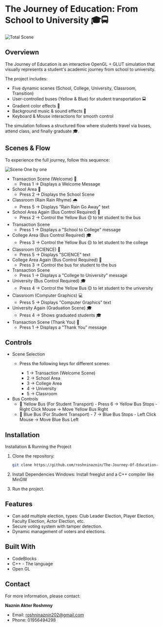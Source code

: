 # The Journey of Education: From School to University 🎓🚍
![Total Scene](https://github.com/user-attachments/assets/c6710822-c4a7-4461-8aa4-7fb4ca9db0c6)



## Overviewn
The Journey of Education is an interactive OpenGL + GLUT simulation that visually represents a student's academic journey from school to university.

The project includes:

- Five dynamic scenes (School, College, University, Classroom, Transition)
- User-controlled buses (Yellow & Blue) for student transportation 🚍
- Gradient color effects 🎨
- Background music & sound effects 🎵
- Keyboard & Mouse interactions for smooth control

The simulation follows a structured flow where students travel via buses, attend class, and finally graduate 🎓.



## Scenes & Flow
To experience the full journey, follow this sequence:

![Scene One by one](https://github.com/user-attachments/assets/c2c17a18-5b40-4681-8ec6-dec129b39ddb)

- Transaction Scene (Welcome) 🏫
    - Press 1 → Displays a Welcome Message
- School Area 🏫
    - Press 2 → Displays the School Scene
- Classroom (Rain Rain Rhyme) 🌧️
    - Press 5 → Displays "Rain Rain Go Away" text
- School Area Again (Bus Control Required) 🚌
    - Press 2 → Control the Yellow Bus 🟡 to let student to the bus
- Transaction Scene
    - Press 1 → Displays a "School to College" message
- College Area (Bus Control Required) 🎓
    - Press 3 → Control the Yellow Bus 🟡 to let student to the college
- Classroom (SCIENCE) 🧪
    - Press 5 → Displays "SCIENCE" text
- College Area Again (Bus Control Required) 🏫
    - Press 3 → Control the bus for student to the bus
- Transaction Scene
    - Press 1 → Displays a "College to University" message
- University (Bus Control Required) 🎓
    - Press 4 → Control the Yellow Bus 🟡 to let student to the university
- Classroom (Computer Graphics) 💻
    - Press 5 → Displays "Computer Graphics" text
- University Again (Graduation Scene) 🎓
    - Press 4 → Shows graduated students 🎓
- Transaction Scene (Thank You) 🙏
    - Press 1 → Displays a "Thank You" message


## Controls
 - Scene Selection
    - Press the following keys for different scenes:

      - 1 → Transaction (Welcome Scene)
      - 2 → School Area
      - 3 → College Area
      - 4 → University
      - 5 → Classroom
 - Bus Controls
      - 🚌 Yellow Bus (For Student Transport)
             - Press 6 → Yellow Bus Stops
             - Right Click Mouse → Move Yellow Bus Right
      - 🚌 Blue Bus (For Student Transport)
             - 7 → Blue Bus Stops
             - Left Click Mouse → Move Blue Bus Left


## Installation
Installation & Running the Project
1. Clone the repository:
    ```bash
    git clone https://github.com/roshninaznin/The-Journey-Of-Education-From-School-To-University
    ```
2. Install Dependencies
Windows:
Install freeglut and a C++ compiler like MinGW 

3. Run the project.


## Features

- Can add multiple election, types: Club Leader Election, Player Election, Faculty Election, Actor Election, etc.
- Secure voting system with tamper detection.
- Dynamic management of voters and elections.
  
## Built With
 - CodeBlocks
 - C++ - The language
 - Open GL 


## Contact

For more information, please contact:  

**Naznin Akter Roshmny** 
- Email: roshninaznin202@gmail.com
- Phone: 01956494298
